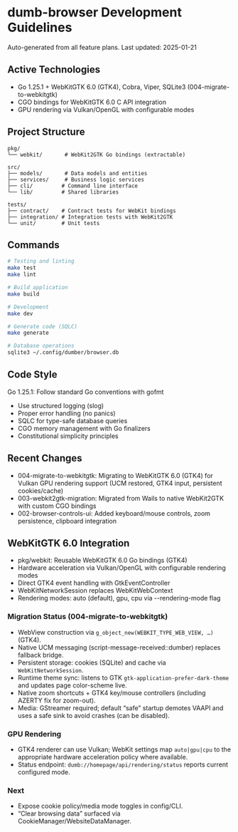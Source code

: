 # dumb-browser Development Guidelines

Auto-generated from all feature plans. Last updated: 2025-01-21

## Active Technologies  
- Go 1.25.1 + WebKitGTK 6.0 (GTK4), Cobra, Viper, SQLite3 (004-migrate-to-webkitgtk)
- CGO bindings for WebKitGTK 6.0 C API integration
- GPU rendering via Vulkan/OpenGL with configurable modes

## Project Structure
```
pkg/
└── webkit/       # WebKit2GTK Go bindings (extractable)

src/
├── models/       # Data models and entities
├── services/     # Business logic services  
├── cli/         # Command line interface
└── lib/         # Shared libraries

tests/
├── contract/    # Contract tests for WebKit bindings
├── integration/ # Integration tests with WebKit2GTK
└── unit/        # Unit tests
```

## Commands
```bash
# Testing and linting
make test
make lint

# Build application
make build

# Development
make dev

# Generate code (SQLC)
make generate

# Database operations
sqlite3 ~/.config/dumber/browser.db
```

## Code Style
Go 1.25.1: Follow standard Go conventions with gofmt
- Use structured logging (slog)
- Proper error handling (no panics)
- SQLC for type-safe database queries  
- CGO memory management with Go finalizers
- Constitutional simplicity principles

## Recent Changes
- 004-migrate-to-webkitgtk: Migrating to WebKitGTK 6.0 (GTK4) for Vulkan GPU rendering support (UCM restored, GTK4 input, persistent cookies/cache)
- 003-webkit2gtk-migration: Migrated from Wails to native WebKit2GTK with custom CGO bindings
- 002-browser-controls-ui: Added keyboard/mouse controls, zoom persistence, clipboard integration

## WebKitGTK 6.0 Integration
- pkg/webkit: Reusable WebKitGTK 6.0 Go bindings (GTK4)
- Hardware acceleration via Vulkan/OpenGL with configurable rendering modes
- Direct GTK4 event handling with GtkEventController
- WebKitNetworkSession replaces WebKitWebContext
- Rendering modes: auto (default), gpu, cpu via --rendering-mode flag

<!-- MANUAL ADDITIONS START -->
### Migration Status (004-migrate-to-webkitgtk)
- WebView construction via `g_object_new(WEBKIT_TYPE_WEB_VIEW, …)` (GTK4).
- Native UCM messaging (script-message-received::dumber) replaces fallback bridge.
- Persistent storage: cookies (SQLite) and cache via `WebKitNetworkSession`.
- Runtime theme sync: listens to GTK `gtk-application-prefer-dark-theme` and updates page color-scheme live.
- Native zoom shortcuts + GTK4 key/mouse controllers (including AZERTY fix for zoom-out).
- Media: GStreamer required; default “safe” startup demotes VAAPI and uses a safe sink to avoid crashes (can be disabled).

### GPU Rendering
- GTK4 renderer can use Vulkan; WebKit settings map `auto|gpu|cpu` to the appropriate hardware acceleration policy where available.
- Status endpoint: `dumb://homepage/api/rendering/status` reports current configured mode.

### Next
- Expose cookie policy/media mode toggles in config/CLI.
- “Clear browsing data” surfaced via CookieManager/WebsiteDataManager.
<!-- MANUAL ADDITIONS END -->
